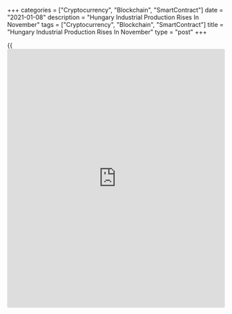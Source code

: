 +++
categories = ["Cryptocurrency", "Blockchain", "SmartContract"]
date = "2021-01-08"
description = "Hungary Industrial Production Rises In November"
tags = ["Cryptocurrency", "Blockchain", "SmartContract"]
title = "Hungary Industrial Production Rises In November"
type = "post"
+++

{{<iframe id="large-banner" src="https://www.bounty.group/#slide=17.0" width="100%" height="600" scrolling="no" style="border: 0px solid rgb(216, 221, 230); border-radius: 3px;">}}

Hungary's industrial production increased in November, albeit at a
softer pace, data from the Hungarian Central Statistical Office showed
on Friday.

Industrial production grew a working-day adjusted 1.6 percent year-on-
year in November, after a 2.7 percent increase in October.

The industrial production volume increased 3.5 percent yearly in
November, after a 0.6 percent rise in October. Economists had forecast a
3.3 percent gain.

A growth in production was observed in manufacture of transport
equipment, manufacture of computer, electronic and optical products,
while a decline was seen in the majority of manufacturing subsections,
manufacture of food products, beverages and tobacco products, the agency
said.

On a seasonally adjusted basis, industrial production fell 1.2 percent
monthly in November, after a 2.8 percent gain in the prior month.

For comments and feedback [contact](https://www.playgroundfx.com/contact/): editorial@rtt[news](https://www.letsplayfx.com/blog/forex-news-website/).com

[Economic News][1]

 **What parts of the world are seeing the best (and worst) economic
performances lately? Click[here][2] to check out our [Econ Scorecard][2]
and find out! See up-to-the-moment [ranking](https://www.playgroundfx.com/blog/crypto-exchange-ranking/)s for the best and worst
performers in [GDP][2], [unemployment rate][3], [inflation][4] and much
more.**

   1. www.rtt[news](https://www.letsplayfx.com/blog/forex-news-website/).com/Content/EconomicNews.aspx
   2. www.rtt[news](https://www.letsplayfx.com/blog/forex-news-website/).com/economic-scorecard/world-rank/GDP/highest-performance.aspx
   3. www.rtt[news](https://www.letsplayfx.com/blog/forex-news-website/).com/economic-scorecard/world-rank/unemployment-rate/lowest-performance.aspx
   4. www.rtt[news](https://www.letsplayfx.com/blog/forex-news-website/).com/economic-scorecard/world-rank/CPI/highest-performance.aspx